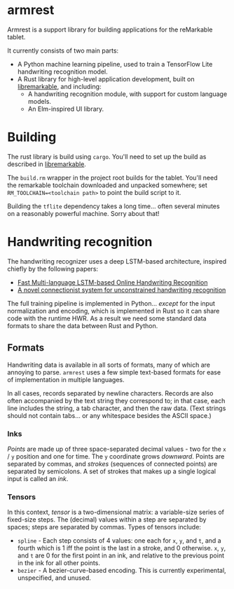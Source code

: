 # armrest

Armrest is a support library for building applications for the reMarkable tablet.

It currently consists of two main parts:
- A Python machine learning pipeline, used to train a TensorFlow Lite handwriting recognition model.
- A Rust library for high-level application development,
  built on [libremarkable](https://github.com/canselcik/libremarkable),
  and including:
  - A handwriting recognition module, with support for custom language models.
  - An Elm-inspired UI library.

# Building

The rust library is build using `cargo`.
You'll need to set up the build as described in [libremarkable](https://github.com/canselcik/libremarkable).

The `build.rm` wrapper in the project root builds for the tablet.
You'll need the remarkable toolchain downloaded and unpacked somewhere;
set `RM_TOOLCHAIN=<toolchain path>` to point the build script to it.

Building the `tflite` dependency takes a long time...
often several minutes on a reasonably powerful machine.
Sorry about that!
  
# Handwriting recognition

The handwriting recognizer uses a deep LSTM-based architecture, inspired chiefly by the following papers:
- [Fast Multi-language LSTM-based Online Handwriting Recognition](https://arxiv.org/abs/1902.10525)
- [A novel connectionist system for unconstrained handwriting recognition](https://www.cs.toronto.edu/~graves/tpami_2009.pdf)

The full training pipeline is implemented in Python... 
_except_ for the input normalization and encoding,
which is implemented in Rust so it can share code with the runtime HWR.
As a result we need some standard data formats to share the data between Rust and Python.

## Formats

Handwriting data is available in all sorts of formats, many of which are annoying to parse.
`armrest` uses a few simple text-based formats for ease of implementation in multiple languages.

In all cases, records separated by newline characters.
Records are also often accompanied by the text string they correspond to;
in that case, each line includes the string, a tab character, and then the raw data.
(Text strings should not contain tabs... or any whitespace besides the ASCII space.)

### Inks

*Points* are made up of three space-separated decimal values - two for the `x` / `y` position and one for time.
The `y` coordinate grows _downward_.
Points are separated by commas, and *strokes* (sequences of connected points) are separated by semicolons.
A set of strokes that makes up a single logical input is called an *ink*.

### Tensors

In this context, *tensor* is a two-dimensional matrix: a variable-size series of fixed-size steps.
The (decimal) values within a step are separated by spaces; steps are separated by commas.
Types of tensors include:
- `spline` - Each step consists of 4 values: one each for `x`, `y`, and `t`, and a fourth which is 1 iff
  the point is the last in a stroke, and 0 otherwise. `x`, `y`, and `t` are 0 for the first point in an ink,
  and relative to the previous point in the ink for all other points.
- `bezier` - A bezier-curve-based encoding. This is currently experimental, unspecified, and unused.